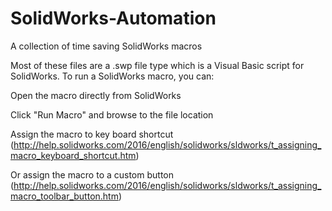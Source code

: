 # SolidWorks-Automation
A collection of time saving SolidWorks macros

Most of these files are a .swp file type which is a Visual Basic script for SolidWorks.
To run a SolidWorks macro, you can:

  Open the macro directly from SolidWorks
  
  Click "Run Macro" and browse to the file location
  
  Assign the macro to key board shortcut (http://help.solidworks.com/2016/english/solidworks/sldworks/t_assigning_macro_keyboard_shortcut.htm)
  
  Or assign the macro to a custom button (http://help.solidworks.com/2016/english/solidworks/sldworks/t_assigning_macro_toolbar_button.htm)
